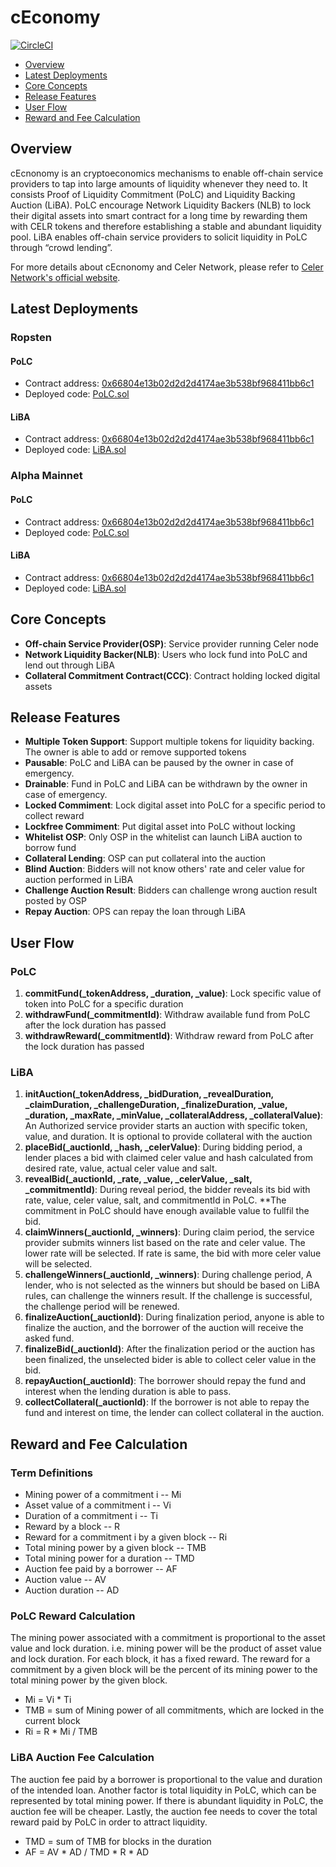 # cEconomy

[![CircleCI](https://circleci.com/gh/celer-network/cEconomy.svg?style=svg&circle-token=6900e01ac56042ac8161df6d2f9523d9ba4a3be9)](https://circleci.com/gh/celer-network/cEconomy)

-   [Overview](#overview)
-   [Latest Deployments](#latest-deployments)
-   [Core Concepts](#core-concepts)
-   [Release Features](#release-features)
-   [User Flow](#user-flow)
-   [Reward and Fee Calculation](#reward-and-fee-calculation)

## Overview

cEcnonomy is an cryptoeconomics mechanisms to enable off-chain service providers to tap into large amounts of liquidity whenever they need to. It consists Proof of Liquidity Commitment (PoLC) and Liquidity Backing Auction (LiBA). PoLC encourage Network Liquidity Backers (NLB) to lock their digital assets into smart contract for a long time by rewarding them with CELR tokens and therefore establishing a stable and abundant liquidity pool. LiBA enables off-chain service providers to solicit liquidity in PoLC through “crowd lending”.

For more details about cEcnonomy and Celer Network, please refer to [Celer Network's official website](https://www.celer.network/).

## Latest Deployments

### Ropsten

#### PoLC

-   Contract address: [0x66804e13b02d2d2d4174ae3b538bf968411bb6c1](https://ropsten.etherscan.io/address/0x66804e13b02d2d2d4174ae3b538bf968411bb6c1)
-   Deployed code: [PoLC.sol](https://github.com/celer-network/cEconomy/blob/v0.11.0/contracts/CelerChannel.sol)

#### LiBA

-   Contract address: [0x66804e13b02d2d2d4174ae3b538bf968411bb6c1](https://ropsten.etherscan.io/address/0x66804e13b02d2d2d4174ae3b538bf968411bb6c1)
-   Deployed code: [LiBA.sol](https://github.com/celer-network/cEconomy/blob/v0.11.0/contracts/CelerChannel.sol)

### Alpha Mainnet

#### PoLC

-   Contract address: [0x66804e13b02d2d2d4174ae3b538bf968411bb6c1](https://ropsten.etherscan.io/address/0x66804e13b02d2d2d4174ae3b538bf968411bb6c1)
-   Deployed code: [PoLC.sol](https://github.com/celer-network/cEconomy/blob/v0.11.0/contracts/CelerChannel.sol)

#### LiBA

-   Contract address: [0x66804e13b02d2d2d4174ae3b538bf968411bb6c1](https://ropsten.etherscan.io/address/0x66804e13b02d2d2d4174ae3b538bf968411bb6c1)
-   Deployed code: [LiBA.sol](https://github.com/celer-network/cEconomy/blob/v0.11.0/contracts/CelerChannel.sol)

## Core Concepts

-   **Off-chain Service Provider(OSP)**: Service provider running Celer node
-   **Network Liquidity Backer(NLB)**: Users who lock fund into PoLC and lend out through LiBA
-   **Collateral Commitment Contract(CCC)**: Contract holding locked digital assets

## Release Features

-   **Multiple Token Support**: Support multiple tokens for liquidity backing. The owner is able to add or remove supported tokens
-   **Pausable**: PoLC and LiBA can be paused by the owner in case of emergency.
-   **Drainable**: Fund in PoLC and LiBA can be withdrawn by the owner in case of emergency.
-   **Locked Commiment**: Lock digital asset into PoLC for a specific period to collect reward
-   **Lockfree Commiment**: Put digital asset into PoLC without locking
-   **Whitelist OSP**: Only OSP in the whitelist can launch LiBA auction to borrow fund
-   **Collateral Lending**: OSP can put collateral into the auction
-   **Blind Auction**: Bidders will not know others' rate and celer value for auction performed in LiBA
-   **Challenge Auction Result**: Bidders can challenge wrong auction result posted by OSP
-   **Repay Auction**: OPS can repay the loan through LiBA

## User Flow

### PoLC

1. **commitFund(\_tokenAddress, \_duration, \_value)**: Lock specific value of token into PoLC for a specific duration
2. **withdrawFund(\_commitmentId)**: Withdraw available fund from PoLC after the lock duration has passed
3. **withdrawReward(\_commitmentId)**: Withdraw reward from PoLC after the lock duration has passed

### LiBA

1. **initAuction(\_tokenAddress, \_bidDuration, \_revealDuration, \_claimDuration, \_challengeDuration, \_finalizeDuration, \_value, \_duration, \_maxRate, \_minValue, \_collateralAddress, \_collateralValue)**: An Authorized service provider starts an auction with specific token, value, and duration. It is optional to provide collateral with the auction
2. **placeBid(\_auctionId, \_hash, \_celerValue)**: During bidding period, a lender places a bid with claimed celer value and hash calculated from desired rate, value, actual celer value and salt.
3. **revealBid(\_auctionId, \_rate, \_value, \_celerValue, \_salt, \_commitmentId)**: During reveal period, the bidder reveals its bid with rate, value, celer value, salt, and commitmentId in PoLC. \*\*The commitment in PoLC should have enough available value to fullfil the bid.
4. **claimWinners(\_auctionId, \_winners)**: During claim period, the service provider submits winners list based on the rate and celer value. The lower rate will be selected. If rate is same, the bid with more celer value will be selected.
5. **challengeWinners(\_auctionId, \_winners)**: During challenge period, A lender, who is not selected as the winners but should be based on LiBA rules, can challenge the winners result. If the challenge is successful, the challenge period will be renewed.
6. **finalizeAuction(\_auctionId)**: During finalization period, anyone is able to finalize the auction, and the borrower of the auction will receive the asked fund.
7. **finalizeBid(\_auctionId)**: After the finalization period or the auction has been finalized, the unselected bider is able to collect celer value in the bid.
8. **repayAuction(\_auctionId)**: The borrower should repay the fund and interest when the lending duration is able to pass.
9. **collectCollateral(\_auctionId)**: If the borrower is not able to repay the fund and interest on time, the lender can collect collateral in the auction.

## Reward and Fee Calculation

### Term Definitions

-   Mining power of a commitment i -- Mi
-   Asset value of a commitment i -- Vi
-   Duration of a commitment i -- Ti
-   Reward by a block -- R
-   Reward for a commitment i by a given block -- Ri
-   Total mining power by a given block -- TMB
-   Total mining power for a duration -- TMD
-   Auction fee paid by a borrower -- AF
-   Auction value -- AV
-   Auction duration -- AD

### PoLC Reward Calculation

The mining power associated with a commitment is proportional to the asset value and lock duration. i.e. mining power will be the product of asset value and lock duration. For each block, it has a fixed reward. The reward for a commitment by a given block will be the percent of its mining power to the total mining power by the given block.

-   Mi = Vi \* Ti
-   TMB = sum of Mining power of all commitments, which are locked in the current block
-   Ri = R \* Mi / TMB

### LiBA Auction Fee Calculation

The auction fee paid by a borrower is proportional to the value and duration of the intended loan. Another factor is total liquidity in PoLC, which can be represented by total mining power. If there is abundant liquidity in PoLC, the auction fee will be cheaper. Lastly, the auction fee needs to cover the total reward paid by PoLC in order to attract liquidity.

-   TMD = sum of TMB for blocks in the duration
-   AF = AV \* AD / TMD \* R \* AD
